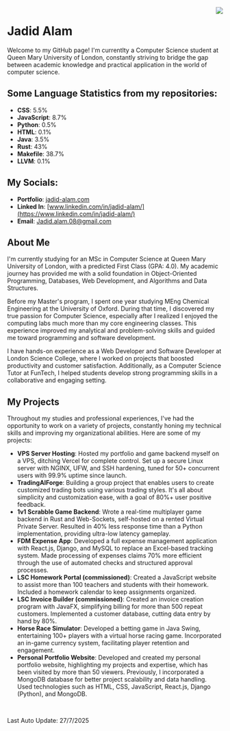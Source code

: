 

<img align="right" src="https://visitor-badge.laobi.icu/badge?page_id=jwenjian.visitor-badge&left_color=blue&right_color=purple" />

# Jadid Alam

Welcome to my GitHub page! I'm currentlty a Computer Science student at Queen Mary University of London, constantly striving to bridge the gap between academic knowledge and practical application in the world of computer science.

## Some Language Statistics from my repositories:

* **CSS**: 5.5%
* **JavaScript**: 8.7%
* **Python**: 0.5%
* **HTML**: 0.1%
* **Java**: 3.5%
* **Rust**: 43%
* **Makefile**: 38.7%
* **LLVM**: 0.1%

## My Socials:
* **Portfolio**: [jadid-alam.com](https://www.jadid-alam.com/)
* **Linked In**: [www.linkedin.com/in/jadid-alam/](https://www.linkedin.com/in/jadid-alam/)
* **Email**: Jadid.alam.08@gmail.com

## About Me

I'm currently studying for an MSc in Computer Science at Queen Mary University of London, with a predicted First Class (GPA: 4.0). My academic journey has provided me with a solid foundation in Object-Oriented Programming, Databases, Web Development, and Algorithms and Data Structures.

Before my Master's program, I spent one year studying MEng Chemical Engineering at the University of Oxford. During that time, I discovered my true passion for Computer Science, especially after I realized I enjoyed the computing labs much more than my core engineering classes. This experience improved my analytical and problem-solving skills and guided me toward programming and software development.

I have hands-on experience as a Web Developer and Software Developer at London Science College, where I worked on projects that boosted productivity and customer satisfaction. Additionally, as a Computer Science Tutor at FunTech, I helped students develop strong programming skills in a collaborative and engaging setting.

## My Projects

Throughout my studies and professional experiences, I've had the opportunity to work on a variety of projects, constantly honing my technical skills and improving my organizational abilities. Here are some of my projects:

* **VPS Server Hosting**: Hosted my portfolio and game backend myself on a VPS, ditching Vercel for complete control. Set up a secure Linux server with NGINX, UFW, and SSH hardening, tuned for 50+ concurrent users with 99.9% uptime since launch.
* **TradingAIForge**: Building a group project that enables users to create customized trading bots using various trading styles. It's all about simplicity and customization ease, with a goal of 80%+ user positive feedback.
* **1v1 Scrabble Game Backend**: Wrote a real-time multiplayer game backend in Rust and Web-Sockets, self-hosted on a rented Virtual Private Server. Resulted in 40% less response time than a Python implementation, providing ultra-low latency gameplay.
* **FDM Expense App**: Developed a full expense management application with React.js, Django, and MySQL to replace an Excel-based tracking system. Made processing of expenses claims 70% more efficient through the use of automated checks and structured approval processes.
* **LSC Homework Portal (commissioned)**: Created a JavaScript website to assist more than 100 teachers and students with their homework. Included a homework calendar to keep assignments organized.
* **LSC Invoice Builder (commissioned)**: Created an invoice creation program with JavaFX, simplifying billing for more than 500 repeat customers. Implemented a customer database, cutting data entry by hand by 80%.
* **Horse Race Simulator**: Developed a betting game in Java Swing, entertaining 100+ players with a virtual horse racing game. Incorporated an in-game currency system, facilitating player retention and engagement.
* **Personal Portfolio Website**: Developed and created my personal portfolio website, highlighting my projects and expertise, which has been visited by more than 50 viewers. Previously, I incorporated a MongoDB database for better project scalability and data handling. Used technologies such as HTML, CSS, JavaScript, React.js, Django (Python), and MongoDB.

<br/>

Last Auto Update: 27/7/2025
